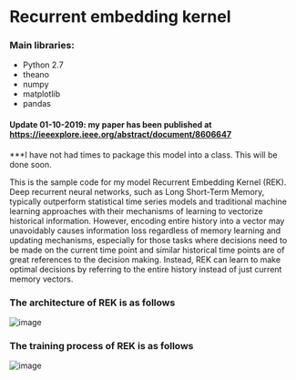 # Recurrent embedding kernel

### Main libraries:
- Python 2.7
- theano
- numpy
- matplotlib
- pandas

#### Update 01-10-2019: my paper has been published at https://ieeexplore.ieee.org/abstract/document/8606647

***I have not had times to package this model into a class. This will be done soon.

This is the sample code for my model Recurrent Embedding Kernel (REK). Deep recurrent neural networks, such as Long Short-Term Memory, typically outperform statistical time series models and traditional machine learning approaches with their mechanisms of learning to vectorize historical information. However, encoding entire history into a vector may unavoidably causes information loss regardless of memory learning and updating mechanisms, especially for those tasks where decisions need to be made on the current time point and similar historical time points are of great references to the decision making. Instead, REK can learn to make optimal decisions by referring to the entire history instead of just current memory vectors.

### The architecture of REK is as follows

![image](https://user-images.githubusercontent.com/5643444/231943140-1b94c997-60cd-4b6e-b987-d2166074e382.png)

### The training process of REK is as follows

![image](https://user-images.githubusercontent.com/5643444/231943176-94539718-a41f-4801-8dde-4d51fec425cf.png)

